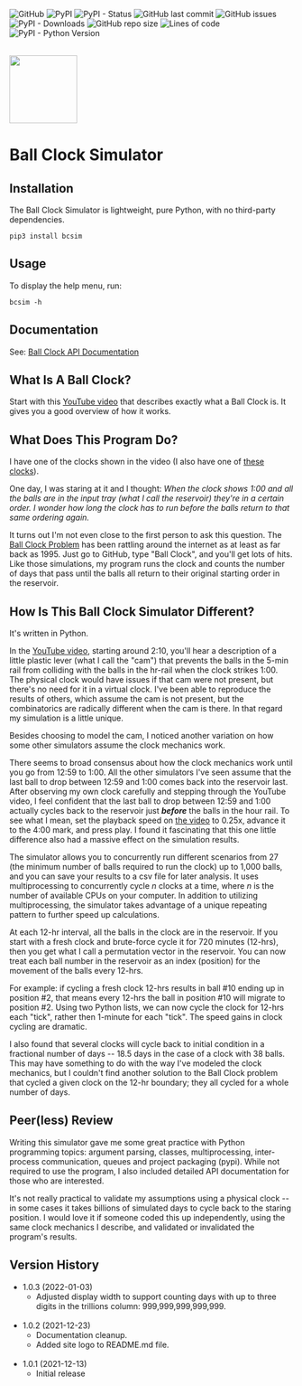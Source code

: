 ![GitHub](https://img.shields.io/github/license/geozeke/bcsim)
![PyPI](https://img.shields.io/pypi/v/bcsim)
![PyPI - Status](https://img.shields.io/pypi/status/bcsim)
![GitHub last commit](https://img.shields.io/github/last-commit/geozeke/bcsim)
![GitHub issues](https://img.shields.io/github/issues/geozeke/bcsim)
![PyPI - Downloads](https://img.shields.io/pypi/dm/bcsim)
![GitHub repo size](https://img.shields.io/github/repo-size/geozeke/bcsim)
![Lines of code](https://img.shields.io/tokei/lines/github/geozeke/bcsim)
![PyPI - Python Version](https://img.shields.io/pypi/pyversions/bcsim)

<br>

<img src="https://drive.google.com/uc?export=view&id=1H04KVAA3ohH_dLXIrC0bXuJXDn3VutKc" width="120"/>

# Ball Clock Simulator

## Installation

The Ball Clock Simulator is lightweight, pure Python, with no third-party dependencies.

```shell
pip3 install bcsim  
```

## Usage

To display the help menu, run:

```shell
bcsim -h
```

## Documentation

See: [Ball Clock API Documentation](https://geozeke.github.io/bcsim)
## What Is A Ball Clock?

Start with this [YouTube video](https://www.youtube.com/watch?v=F7K6GIBWPQw) that describes exactly what a Ball Clock is. It gives you a good overview of how it works.

## What Does This Program Do?

I have one of the clocks shown in the video (I also have one of [these clocks](https://www.idle-tyme.com/)).

One day, I was staring at it and I thought: *When the clock shows 1:00 and all the balls are in the input tray (what I call the reservoir) they're in a certain order. I wonder how long the clock has to run before the balls return to that same ordering again.*

It turns out I'm not even close to the first person to ask this question. The [Ball Clock Problem](http://www.chilton.com/~jimw/ballclk.html) has been rattling around the internet as at least as far back as 1995. Just go to GitHub, type "Ball Clock", and you'll get lots of hits. Like those simulations, my program runs the clock and counts the number of days that pass until the balls all return to their original starting order in the reservoir.

## How Is This Ball Clock Simulator Different?

It's written in Python.

In the [YouTube video](https://www.youtube.com/watch?v=F7K6GIBWPQw), starting around 2:10, you'll hear a description of a little plastic lever (what I call the "cam") that prevents the balls in the 5-min rail from colliding with the balls in the hr-rail when the clock strikes 1:00. The physical clock would have issues if that cam were not present, but there's no need for it in a virtual clock. I've been able to reproduce the results of others, which assume the cam is not present, but the combinatorics are radically different when the cam is there. In that regard my simulation is a little unique.

Besides choosing to model the cam, I noticed another variation on how some other simulators assume the clock mechanics work.

There seems to broad consensus about how the clock mechanics work until you go from 12:59 to 1:00. All the other simulators I've seen assume that the last ball to drop between 12:59 and 1:00 comes back into the reservoir last. After observing my own clock carefully and stepping through the YouTube video, I feel confident that the last ball to drop between 12:59 and 1:00 actually cycles back to the reservoir just ***before*** the balls in the hour rail. To see what I mean, set the playback speed on [the video]((https://www.youtube.com/watch?v=F7K6GIBWPQw)) to 0.25x, advance it to the 4:00 mark, and press play. I found it fascinating that this one little difference also had a massive effect on the simulation results.

The simulator allows you to concurrently run different scenarios from 27 (the minimum number of balls required to run the clock) up to 1,000 balls, and you can save your results to a csv file for later analysis. It uses multiprocessing to concurrently cycle *n* clocks at a time, where *n* is the number of available CPUs on your computer. In addition to utilizing multiprocessing, the simulator takes advantage of a unique repeating pattern to further speed up calculations.

At each 12-hr interval, all the balls in the clock are in the reservoir. If you start with a fresh clock and brute-force cycle it for 720 minutes (12-hrs), then you get what I call a permutation vector in the reservoir. You can now treat each ball number in the reservoir as an index (position) for the movement of the balls every 12-hrs.

For example: if cycling a fresh clock 12-hrs results in ball #10 ending up in position #2, that means every 12-hrs the ball in position #10 will migrate to position #2. Using two Python lists, we can now cycle the clock for 12-hrs each "tick", rather then 1-minute for each "tick". The speed gains in clock cycling are dramatic.

I also found that several clocks will cycle back to initial condition in a fractional number of days -- 18.5 days in the case of a clock with 38 balls. This may have something to do with the way I've modeled the clock mechanics, but I couldn't find another solution to the Ball Clock problem that cycled a given clock on the 12-hr boundary; they all cycled for a whole number of days.

## Peer(less) Review

Writing this simulator gave me some great practice with Python programming topics: argument parsing, classes, multiprocessing, inter-process communication, queues and project packaging (pypi). While not required to use the program, I also included detailed API documentation for those who are interested.

It's not really practical to validate my assumptions using a physical clock -- in some cases it takes billions of simulated days to cycle back to the staring position. I would love it if someone coded this up independently, using the same clock mechanics I describe, and validated or invalidated the program's results.

## Version History

* 1.0.3 (2022-01-03)
	* Adjusted display width to support counting days with up to three digits in the trillions column: 999,999,999,999,999.<br><br>
* 1.0.2 (2021-12-23)
	* Documentation cleanup.
	* Added site logo to README.md file.<br><br>
* 1.0.1 (2021-12-13)
	* Initial release
